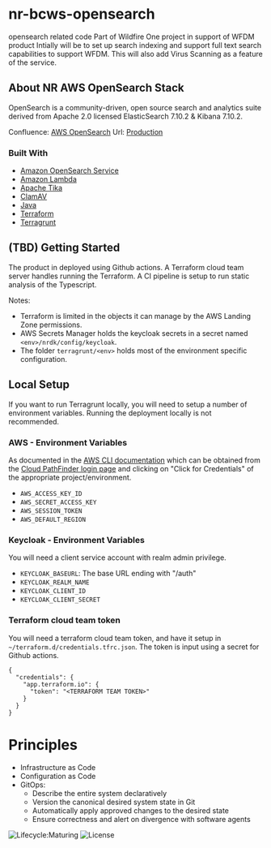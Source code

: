 # nr-bcws-opensearch
opensearch related code
Part of Wildfire One project in support of WFDM product
Intially will be to set up search indexing and support full text search capabilities to support WFDM.  This will also add Virus Scanning as a feature of the service.

## About NR AWS OpenSearch Stack

OpenSearch is a community-driven, open source search and analytics suite derived from Apache 2.0 licensed ElasticSearch 7.10.2 & Kibana 7.10.2.

Confluence: [AWS OpenSearch](https://apps.nrs.gov.bc.ca/int/confluence/x/GaRvBQ)
Url: [Production](https://apm.io.nrs.gov.bc.ca/_plugin/_dashboards)

### Built With

* [Amazon OpenSearch Service](https://aws.amazon.com/opensearch-service)
* [Amazon Lambda](https://aws.amazon.com/lambda/)
* [Apache Tika](https://tika.apache.org/)
* [ClamAV](http://www.clamav.net/)
* [Java](https://tika.apache.org/)
* [Terraform](https://www.terraform.io)
* [Terragrunt](https://terragrunt.gruntwork.io)

## (TBD) Getting Started

The product in deployed using Github actions. A Terraform cloud team server handles running the Terraform. A CI pipeline is setup to run static analysis of the Typescript.

Notes:

* Terraform is limited in the objects it can manage by the AWS Landing Zone permissions.
* AWS Secrets Manager holds the keycloak secrets in a secret named `<env>/nrdk/config/keycloak`.
* The folder `terragrunt/<env>` holds most of the environment specific configuration.

## Local Setup

If you want to run Terragrunt locally, you will need to setup a number of environment variables. Running the deployment locally is not recommended.

### AWS - Environment Variables

As documented in the [AWS CLI documentation](https://docs.aws.amazon.com/cli/latest/userguide/cli-configure-envvars.html) which can be obtained from the [Cloud PathFinder login page](https://oidc.gov.bc.ca/auth/realms/umafubc9/protocol/saml/clients/amazon-aws) and clicking on "Click for Credentials" of the appropriate project/environment.

- `AWS_ACCESS_KEY_ID`
- `AWS_SECRET_ACCESS_KEY`
- `AWS_SESSION_TOKEN`
- `AWS_DEFAULT_REGION`

### Keycloak - Environment Variables

You will need a client service account with realm admin privilege.

- `KEYCLOAK_BASEURL`: The base URL ending with "/auth"
- `KEYCLOAK_REALM_NAME`
- `KEYCLOAK_CLIENT_ID`
- `KEYCLOAK_CLIENT_SECRET`

### Terraform cloud team token

You will need a terraform cloud team token, and have it setup in `~/terraform.d/credentials.tfrc.json`. The token is input using a secret for Github actions.

```
{
  "credentials": {
    "app.terraform.io": {
      "token": "<TERRAFORM TEAM TOKEN>"
    }
  }
}
```

# Principles
- Infrastructure as Code
- Configuration as Code
- GitOps:
  - Describe the entire system declaratively
  - Version the canonical desired system state in Git
  - Automatically apply approved changes to the desired state
  - Ensure correctness and alert on divergence with software agents

![Lifecycle:Maturing](https://img.shields.io/badge/Lifecycle-Maturing-007EC6) ![License](https://img.shields.io/badge/License-Apache_2.0-blue.svg)
